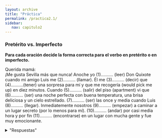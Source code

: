 ```yaml
---
layout: archive
title: "Práctica"
permalink: /practica2.1/
sidebar:
   nav: capitulo2
---
```

### Pretérito vs. Imperfecto

**Para cada oración decide la forma correcta para el verbo en pretérito o en imperfecto.**

Querida mamá:  
¡Me gusta Sevilla más que nunca! Anoche yo (1).......... (leer) Don Quixote cuando mi amigo Luis me (2).......... (llamar). Él me (3).......... (decir) que (4)..........(tener) una sorpresa para mí y que me recogería (would pick me up) en diez minutos. Cuando (5).......... (salir) del piso (apartment) vi que (6).......... (ser) una noche perfecta con buena temperatura, una brisa deliciosa y un cielo estrellado. (7).......... (ser) las once y media cuando Luis (8).......... (llegar). Inmediatemente nosotros (9).......... (empezar) a caminar a un lugar secreto (por lo menos para mí). (10).......... (andar) por casi media hora y por fin (11).......... (encontrarse) en un lugar con mucha gente y fue muy emocionante.


<details>
  <summary>"Respuestas"</summary>
   
  * leía  
  * llamó  
  * dijo  
  4. tenía  
  5. salí  
  6. era  
  7. Eran  
  8. llegó  
  9. empezamos  
  10. anduvimos  
  11. nos encontramos   
   
   
</details>

